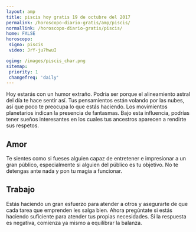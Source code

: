```yaml
---
layout: amp
title: piscis hoy gratis 19 de octubre del 2017 
permalink: /horoscopo-diario-gratis/amp/piscis/
normallink: /horoscopo-diario-gratis/piscis/
home: FALSE
horoscopo:
 signo: piscis
 video: JrY-ju7hwuI

ogimg: /images/piscis_char.png
sitemap:
 priority: 1
 changefreq: 'daily'
---
```



Hoy estarás con un humor extraño. Podría ser porque el alineamiento astral del día te hace sentir así. Tus pensamientos están volando por las nubes, así que poco te preocupa lo que estás haciendo. Los movimientos planetarios indican la presencia de fantasmas. Bajo esta influencia, podrías tener sueños interesantes en los cuales tus ancestros aparecen a rendirte sus respetos.

## Amor

Te sientes como si fueses alguien capaz de entretener e impresionar a un gran público, especialmente si alguien del público es tu objetivo. No te detengas ante nada y pon tu magia a funcionar.

## Trabajo

Estás haciendo un gran esfuerzo para atender a otros y asegurarte de que cada tarea que emprenden les salga bien. Ahora pregúntate si estás haciendo suficiente para atender tus propias necesidades. Si la respuesta es negativa, comienza ya mismo a equilibrar la balanza.